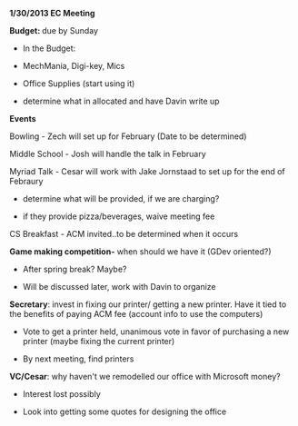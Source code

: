 <strong>1/30/2013         EC Meeting</strong>

<strong>Budget</strong><strong>: </strong>due by Sunday

- In the Budget:

- MechMania, Digi-key, Mics

- Office Supplies (start using it)

- determine what in allocated and have Davin write up

<strong>Events</strong>

Bowling - Zech will set up for February (Date to be determined)

Middle School - Josh will handle the talk in February

Myriad Talk - Cesar will work with Jake Jornstaad to set up for the end of Febraury

- determine what will be provided, if we are charging?

- if they provide pizza/beverages, waive meeting fee

CS Breakfast - ACM invited..to be determined when it occurs

<strong>Game making competition-</strong> when should we have it (GDev oriented?)

- After spring break? Maybe?

- Will be discussed later, work with Davin to organize

<strong>Secretary</strong>: invest in fixing our printer/ getting a new printer. Have it tied to the benefits of paying ACM fee (account info to use the computers)

- Vote to get a printer held, unanimous vote in favor of purchasing a new printer (maybe fixing the current printer)

- By next meeting, find printers

<strong>VC/Cesar</strong>: why haven't we remodelled our office with Microsoft money?

- Interest lost possibly

- Look into getting some quotes for designing the office

&nbsp;

&nbsp;